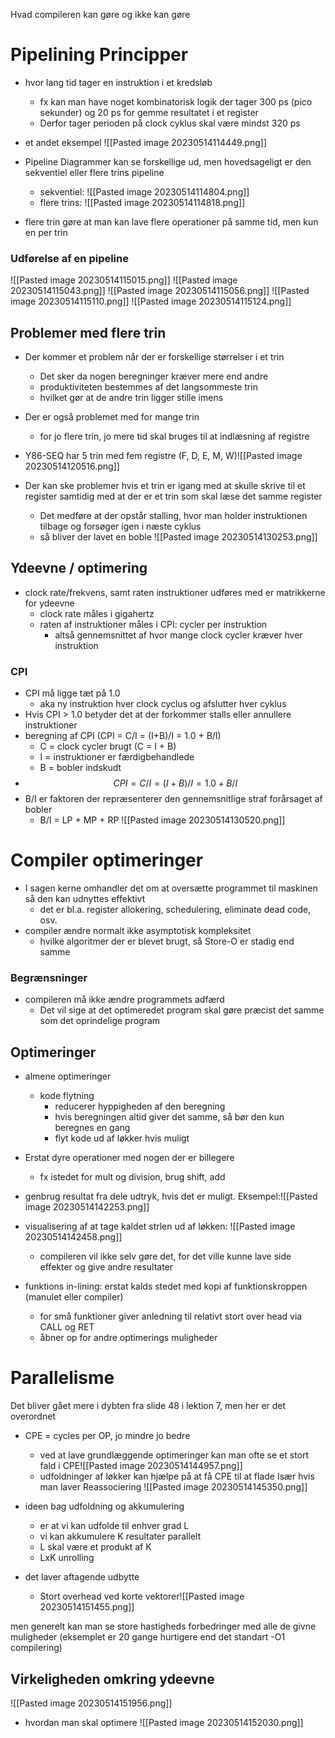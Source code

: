 Hvad compileren kan gøre og ikke kan gøre

# Pipelining Principper
* hvor lang tid tager en instruktion i et kredsløb
	* fx kan man have noget kombinatorisk logik der tager 300 ps (pico sekunder) og 20 ps for gemme resultatet i et register 
	* Derfor tager perioden på clock cyklus skal være mindst 320 ps
* et andet eksempel ![[Pasted image 20230514114449.png]]

* Pipeline Diagrammer kan se forskellige ud, men hovedsageligt er den sekventiel eller flere trins pipeline
	* sekventiel: ![[Pasted image 20230514114804.png]]
	* flere trins: ![[Pasted image 20230514114818.png]]
* flere trin gøre at man kan lave flere operationer på samme tid, men kun en per trin

### Udførelse af en pipeline
![[Pasted image 20230514115015.png]]
![[Pasted image 20230514115043.png]]
![[Pasted image 20230514115056.png]]
![[Pasted image 20230514115110.png]]
![[Pasted image 20230514115124.png]]

## Problemer med flere trin
* Der kommer et problem når der er forskellige størrelser i et trin
	* Det sker da nogen beregninger kræver mere end andre
	* produktiviteten bestemmes af det langsommeste trin
	* hvilket gør at de andre trin ligger stille imens
* Der er også problemet med for mange trin
	* for jo flere trin, jo mere tid skal bruges til at indlæsning af registre

 * Y86-SEQ har 5 trin med fem registre (F, D, E, M, W)![[Pasted image 20230514120516.png]]

* Der kan ske problemer hvis et trin er igang med at skulle skrive til et register samtidig med at der er et trin som skal læse det samme register 
	* Det medføre at der opstår stalling, hvor man holder instruktionen tilbage og forsøger igen i næste cyklus 
	* så bliver der lavet en boble ![[Pasted image 20230514130253.png]]

## Ydeevne / optimering
* clock rate/frekvens, samt raten instruktioner udføres med er matrikkerne for ydeevne 
	* clock rate måles i gigahertz 
	* raten af instruktioner måles i CPI: cycler per instruktion 
		* altså gennemsnittet af hvor mange clock cycler kræver hver instruktion

### CPI
* CPI må ligge tæt på 1.0
	* aka ny instruktion hver clock cyclus og afslutter hver cyklus
* Hvis CPI > 1.0 betyder det at der forkommer stalls eller annullere instruktioner
* beregning af CPI (CPI = C/I = (I+B)/I = 1.0 + B/I)
	* C = clock cycler brugt (C = I + B)
	* I = instruktioner er færdigbehandlede 
	* B = bobler indskudt 
* $$CPI=C/I=(I+B)/I=1.0+B/I$$
* B/I er faktoren der repræsenterer den gennemsnitlige straf forårsaget af bobler  
	* B/I = LP + MP + RP ![[Pasted image 20230514130520.png]]

# Compiler optimeringer 
* I sagen kerne omhandler det om at oversætte programmet til maskinen så den kan udnyttes effektivt 
	* det er bl.a. register allokering, schedulering, eliminate dead code, osv.
* compiler ændre normalt ikke asymptotisk kompleksitet
	* hvilke algoritmer der er blevet brugt, så Store-O er stadig end samme

### Begrænsninger 
* compileren må ikke ændre programmets adfærd
	* Det vil sige at det optimeredet program skal gøre præcist det samme som det oprindelige program

## Optimeringer 
* almene optimeringer 
	* kode flytning 
		* reducerer hyppigheden af den beregning 
		* hvis beregningen altid giver det samme, så bør den kun beregnes en gang
		* flyt kode ud af løkker hvis muligt 

* Erstat dyre operationer med nogen der er billegere
	* fx istedet for mult og division, brug shift, add

* genbrug resultat fra dele udtryk, hvis det er muligt. Eksempel:![[Pasted image 20230514142253.png]]

* visualisering af at tage kaldet strlen ud af løkken: ![[Pasted image 20230514142458.png]]
	* compileren vil ikke selv gøre det, for det ville kunne lave side effekter og give andre resultater 

* funktions in-lining: erstat kalds stedet med kopi af funktionskroppen (manulet eller compiler) 
	* for små funktioner giver anledning til relativt stort over head via CALL og RET
	* åbner op for andre optimerings muligheder

# Parallelisme 
Det bliver gået mere i dybten fra slide 48 i lektion 7, men her er det overordnet
* CPE = cycles per OP, jo mindre jo bedre
	* ved at lave grundlæggende optimeringer kan man ofte se et stort fald i CPE![[Pasted image 20230514144957.png]]
	* udfoldninger af løkker kan hjælpe på at få CPE til at flade Især hvis man laver Reassociering ![[Pasted image 20230514145350.png]]

* ideen bag udfoldning og akkumulering 
	* er at vi kan udfolde til enhver grad L
	* vi kan akkumulere K resultater parallelt 
	* L skal være et produkt af K
	* LxK unrolling

* det laver aftagende udbytte 
	* Stort overhead ved korte vektorer![[Pasted image 20230514151455.png]]

men generelt kan man se store hastigheds forbedringer med alle de givne muligheder (eksemplet er 20 gange hurtigere end det standart -O1 compilering)


## Virkeligheden omkring ydeevne 
![[Pasted image 20230514151956.png]]
* hvordan man skal optimere ![[Pasted image 20230514152030.png]]






 